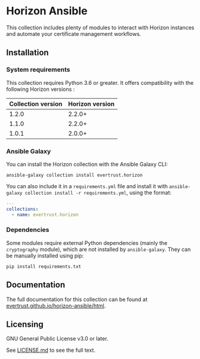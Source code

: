 # Horizon Ansible

This collection includes plenty of modules to interact with Horizon instances and automate your certificate management workflows.

## Installation

### System requirements

This collection requires Python 3.6 or greater. It offers compatibility with the following Horizon versions :

| Collection version | Horizon version |
|--------------------|-----------------|
| 1.2.0              | 2.2.0+          |
| 1.1.0              | 2.2.0+          |
| 1.0.1              | 2.0.0+          |


### Ansible Galaxy
You can install the Horizon collection with the Ansible Galaxy CLI:

    ansible-galaxy collection install evertrust.horizon

You can also include it in a `requirements.yml` file and install it with `ansible-galaxy collection install -r requirements.yml`, using the format:

```yaml
---
collections:
  - name: evertrust.horizon
```

### Dependencies

Some modules require external Python dependencies (mainly the `cryptography` module), which are not installed by `ansible-galaxy`. They can be manually installed using pip:

    pip install requirements.txt


## Documentation

The full documentation for this collection can be found at [evertrust.github.io/horizon-ansible/html](https://evertrust.github.io/horizon-ansible/html/).

## Licensing

GNU General Public License v3.0 or later.

See [LICENSE.md](LICENSE.md) to see the full text.
